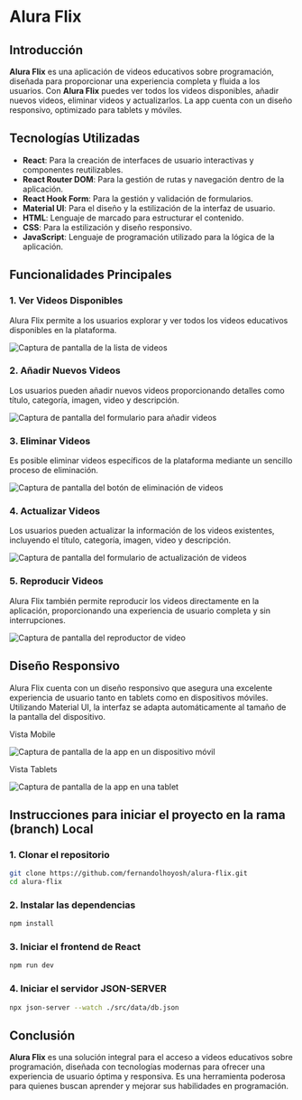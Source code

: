 # Alura Flix

## Introducción

**Alura Flix** es una aplicación de videos educativos sobre programación, diseñada para proporcionar una experiencia completa y fluida a los usuarios. Con **Alura Flix** puedes ver todos los videos disponibles, añadir nuevos videos, eliminar videos y actualizarlos. La app cuenta con un diseño responsivo, optimizado para tablets y móviles.

## Tecnologías Utilizadas

- **React**: Para la creación de interfaces de usuario interactivas y componentes reutilizables.
- **React Router DOM**: Para la gestión de rutas y navegación dentro de la aplicación.
- **React Hook Form**: Para la gestión y validación de formularios.
- **Material UI**: Para el diseño y la estilización de la interfaz de usuario.
- **HTML**: Lenguaje de marcado para estructurar el contenido.
- **CSS**: Para la estilización y diseño responsivo.
- **JavaScript**: Lenguaje de programación utilizado para la lógica de la aplicación.

## Funcionalidades Principales

### 1. Ver Videos Disponibles
Alura Flix permite a los usuarios explorar y ver todos los videos educativos disponibles en la plataforma.

![Captura de pantalla de la lista de videos](https://github.com/user-attachments/assets/31ab3602-17db-4848-9a6f-2cf245b7c064)

### 2. Añadir Nuevos Videos
Los usuarios pueden añadir nuevos videos proporcionando detalles como título, categoría, imagen, video y descripción.

![Captura de pantalla del formulario para añadir videos](https://github.com/user-attachments/assets/6a647dd0-ad4a-42c5-aa3c-481b644204bd)

### 3. Eliminar Videos
Es posible eliminar videos específicos de la plataforma mediante un sencillo proceso de eliminación.

![Captura de pantalla del botón de eliminación de videos](https://github.com/user-attachments/assets/034578cc-ace5-433d-92b5-dbe6013b69a0)

### 4. Actualizar Videos
Los usuarios pueden actualizar la información de los videos existentes, incluyendo el título, categoría, imagen, video y descripción.

![Captura de pantalla del formulario de actualización de videos](https://github.com/user-attachments/assets/7d060d72-0259-4197-a80b-1c89b24c324e)

### 5. Reproducir Videos
Alura Flix también permite reproducir los videos directamente en la aplicación, proporcionando una experiencia de usuario completa y sin interrupciones.

![Captura de pantalla del reproductor de video](https://github.com/user-attachments/assets/8d72febf-b747-479e-be96-84b45cb18406)

## Diseño Responsivo

Alura Flix cuenta con un diseño responsivo que asegura una excelente experiencia de usuario tanto en tablets como en dispositivos móviles. Utilizando Material UI, la interfaz se adapta automáticamente al tamaño de la pantalla del dispositivo.

Vista Mobile

![Captura de pantalla de la app en un dispositivo móvil](https://github.com/user-attachments/assets/7fec5738-6507-4f1b-bda6-a4751ca3c378)

Vista Tablets

![Captura de pantalla de la app en una tablet](https://github.com/user-attachments/assets/f251cefd-95c5-4ecd-9d5a-ec5ee57a58f4)

## Instrucciones para iniciar el proyecto en la rama (branch) Local

### 1. Clonar el repositorio

```bash
git clone https://github.com/fernandolhoyosh/alura-flix.git
cd alura-flix
```

### 2. Instalar las dependencias

```bash
npm install
```

### 3. Iniciar el frontend de React

```bash
npm run dev
```

### 4. Iniciar el servidor JSON-SERVER

```bash
npx json-server --watch ./src/data/db.json
```


## Conclusión

**Alura Flix** es una solución integral para el acceso a videos educativos sobre programación, diseñada con tecnologías modernas para ofrecer una experiencia de usuario óptima y responsiva. Es una herramienta poderosa para quienes buscan aprender y mejorar sus habilidades en programación.